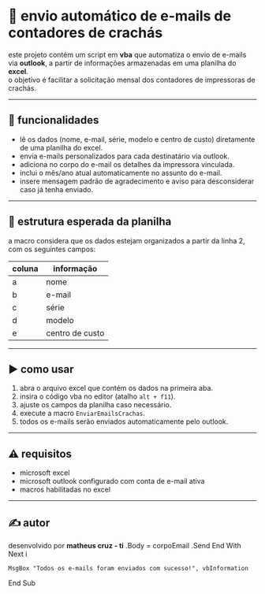 # 📧 envio automático de e-mails de contadores de crachás

este projeto contém um script em **vba** que automatiza o envio de e-mails via **outlook**, a partir de informações armazenadas em uma planilha do **excel**.  
o objetivo é facilitar a solicitação mensal dos contadores de impressoras de crachás.

---

## 🚀 funcionalidades
- lê os dados (nome, e-mail, série, modelo e centro de custo) diretamente de uma planilha do excel.  
- envia e-mails personalizados para cada destinatário via outlook.  
- adiciona no corpo do e-mail os detalhes da impressora vinculada.  
- inclui o mês/ano atual automaticamente no assunto do e-mail.  
- insere mensagem padrão de agradecimento e aviso para desconsiderar caso já tenha enviado.  

---

## 📂 estrutura esperada da planilha
a macro considera que os dados estejam organizados a partir da linha 2, com os seguintes campos:

| coluna | informação         |
|--------|--------------------|
| a      | nome               |
| b      | e-mail             |
| c      | série              |
| d      | modelo             |
| e      | centro de custo    |

---

## ▶️ como usar
1. abra o arquivo excel que contém os dados na primeira aba.  
2. insira o código vba no editor (atalho `alt + f11`).  
3. ajuste os campos da planilha caso necessário.  
4. execute a macro `EnviarEmailsCrachas`.  
5. todos os e-mails serão enviados automaticamente pelo outlook.  

---

## ⚠️ requisitos
- microsoft excel  
- microsoft outlook configurado com conta de e-mail ativa  
- macros habilitadas no excel  

---

## ✍️ autor
desenvolvido por **matheus cruz - ti**
            .Body = corpoEmail
            .Send
        End With
    Next i

    MsgBox "Todos os e-mails foram enviados com sucesso!", vbInformation
End Sub
